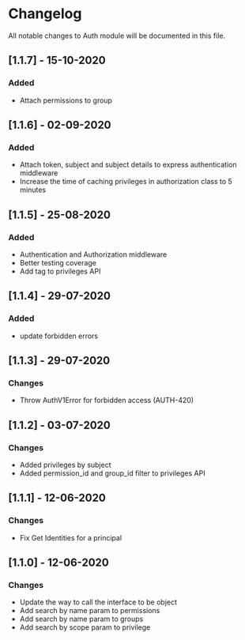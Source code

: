 # Changelog
All notable changes to Auth module will be documented in this file.

## [1.1.7] - 15-10-2020
### Added
- Attach permissions to group

## [1.1.6] - 02-09-2020
### Added
- Attach token, subject and subject details to express authentication middleware
- Increase the time of caching privileges in authorization class to 5 minutes

## [1.1.5] - 25-08-2020
### Added
- Authentication and Authorization middleware
- Better testing coverage
- Add tag to privileges API 

## [1.1.4] - 29-07-2020
### Added
- update forbidden errors

## [1.1.3] - 29-07-2020
### Changes
- Throw AuthV1Error for forbidden access (AUTH-420)

## [1.1.2] - 03-07-2020
### Changes
- Added privileges by subject
- Added permission_id and group_id filter to privileges API

## [1.1.1] - 12-06-2020
### Changes
- Fix Get Identities for a principal

## [1.1.0] - 12-06-2020
### Changes
- Update the way to call the interface to be object
- Add search by name param to permissions
- Add search by name param to groups
- Add search by scope param to privilege
